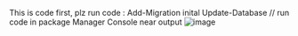 This is code first, plz run code :
Add-Migration inital
Update-Database 
// run code in package Manager Console near output
![image](https://github.com/Thanhhoacam/Product_Sale/assets/88380769/5c643b3d-e196-432e-a82a-59533e63cdff)
